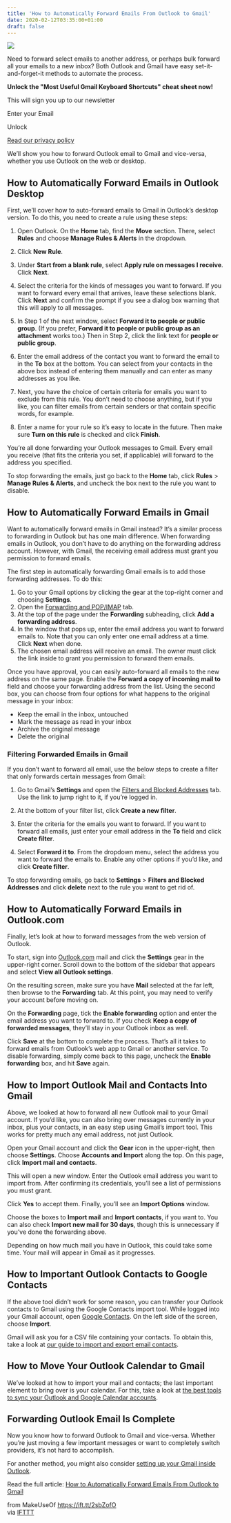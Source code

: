 ```yaml
---
title: 'How to Automatically Forward Emails From Outlook to Gmail'
date: 2020-02-12T03:35:00+01:00
draft: false
---
```


![](https://static.makeuseof.com/wp-content/uploads/2017/10/Email.jpg)

Need to forward select emails to another address, or perhaps bulk forward all your emails to a new inbox? Both Outlook and Gmail have easy set-it-and-forget-it methods to automate the process.

**Unlock the "Most Useful Gmail Keyboard Shortcuts" cheat sheet now!**

This will sign you up to our newsletter

Enter your Email

Unlock

[Read our privacy policy](//www.makeuseof.com/legal/)

We’ll show you how to forward Outlook email to Gmail and vice-versa, whether you use Outlook on the web or desktop.

How to Automatically Forward Emails in Outlook Desktop
------------------------------------------------------

First, we’ll cover how to auto-forward emails to Gmail in Outlook’s desktop version. To do this, you need to create a rule using these steps:

1.  Open Outlook. On the **Home** tab, find the **Move** section. There, select **Rules** and choose **Manage Rules & Alerts** in the dropdown.  
    
2.  Click **New Rule**.
3.  Under **Start from a blank rule**, select **Apply rule on messages I receive**. Click **Next**.  
    
4.  Select the criteria for the kinds of messages you want to forward. If you want to forward every email that arrives, leave these selections blank. Click **Next** and confirm the prompt if you see a dialog box warning that this will apply to all messages.
5.  In Step 1 of the next window, select **Forward it to people or public group**. (If you prefer, **Forward it to people or public group as an attachment** works too.) Then in Step 2, click the link text for **people or public group**.  
    
6.  Enter the email address of the contact you want to forward the email to in the **To** box at the bottom. You can select from your contacts in the above box instead of entering them manually and can enter as many addresses as you like.  
    
7.  Next, you have the choice of certain criteria for emails you want to exclude from this rule. You don’t need to choose anything, but if you like, you can filter emails from certain senders or that contain specific words, for example.
8.  Enter a name for your rule so it’s easy to locate in the future. Then make sure **Turn on this rule** is checked and click **Finish**.
    

You’re all done forwarding your Outlook messages to Gmail. Every email you receive (that fits the criteria you set, if applicable) will forward to the address you specified.

To stop forwarding the emails, just go back to the **Home** tab, click **Rules** > **Manage Rules & Alerts**, and uncheck the box next to the rule you want to disable.

How to Automatically Forward Emails in Gmail
--------------------------------------------

Want to automatically forward emails in Gmail instead? It’s a similar process to forwarding in Outlook but has one main difference. When forwarding emails in Outlook, you don’t have to do anything on the forwarding address account. However, with Gmail, the receiving email address must grant you permission to forward emails.

The first step in automatically forwarding Gmail emails is to add those forwarding addresses. To do this:

1.  Go to your Gmail options by clicking the gear at the top-right corner and choosing **Settings**.
2.  Open the [Forwarding and POP/IMAP](https://mail.google.com/mail/u/0/#settings/fwdandpop) tab.
3.  At the top of the page under the **Forwarding** subheading, click **Add a forwarding address**.
4.  In the window that pops up, enter the email address you want to forward emails to. Note that you can only enter one email address at a time. Click **Next** when done.
5.  The chosen email address will receive an email. The owner must click the link inside to grant you permission to forward them emails.

Once you have approval, you can easily auto-forward all emails to the new address on the same page. Enable the **Forward a copy of incoming mail to** field and choose your forwarding address from the list. Using the second box, you can choose from four options for what happens to the original message in your inbox:

*   Keep the email in the inbox, untouched
*   Mark the message as read in your inbox
*   Archive the original message
*   Delete the original

### Filtering Forwarded Emails in Gmail

If you don’t want to forward all email, use the below steps to create a filter that only forwards certain messages from Gmail:

1.  Go to Gmail’s **Settings** and open the [Filters and Blocked Addresses](https://mail.google.com/mail/u/0/#settings/filters) tab. Use the link to jump right to it, if you’re logged in.
2.  At the bottom of your filter list, click **Create a new filter**.
3.  Enter the criteria for the emails you want to forward. If you want to forward all emails, just enter your email address in the **To** field and click **Create filter**.  
    
4.  Select **Forward it to**. From the dropdown menu, select the address you want to forward the emails to. Enable any other options if you’d like, and click **Create filter**.  
    

To stop forwarding emails, go back to **Settings** > **Filters and Blocked Addresses** and click **delete** next to the rule you want to get rid of.

How to Automatically Forward Emails in Outlook.com
--------------------------------------------------

Finally, let’s look at how to forward messages from the web version of Outlook.

To start, sign into [Outlook.com](https://outlook.live.com/) mail and click the **Settings** gear in the upper-right corner. Scroll down to the bottom of the sidebar that appears and select **View all Outlook settings**.

On the resulting screen, make sure you have **Mail** selected at the far left, then browse to the **Forwarding** tab. At this point, you may need to verify your account before moving on.

On the **Forwarding** page, tick the **Enable forwarding** option and enter the email address you want to forward to. If you check **Keep a copy of forwarded messages**, they’ll stay in your Outlook inbox as well.

Click **Save** at the bottom to complete the process. That’s all it takes to forward emails from Outlook’s web app to Gmail or another service. To disable forwarding, simply come back to this page, uncheck the **Enable forwarding** box, and hit **Save** again.

How to Import Outlook Mail and Contacts Into Gmail
--------------------------------------------------

Above, we looked at how to forward all new Outlook mail to your Gmail account. If you’d like, you can also bring over messages currently in your inbox, plus your contacts, in an easy step using Gmail’s import tool. This works for pretty much any email address, not just Outlook.

Open your Gmail account and click the **Gear** icon in the upper-right, then choose **Settings**. Choose **Accounts and Import** along the top. On this page, click **Import mail and contacts**.

This will open a new window. Enter the Outlook email address you want to import from. After confirming its credentials, you’ll see a list of permissions you must grant.

Click **Yes** to accept them. Finally, you’ll see an **Import Options** window.

Choose the boxes to **Import mail** and **Import contacts**, if you want to. You can also check **Import new mail for 30 days**, though this is unnecessary if you’ve done the forwarding above.

Depending on how much mail you have in Outlook, this could take some time. Your mail will appear in Gmail as it progresses.

How to Important Outlook Contacts to Google Contacts
----------------------------------------------------

If the above tool didn’t work for some reason, you can transfer your Outlook contacts to Gmail using the Google Contacts import tool. While logged into your Gmail account, open [Google Contacts](https://contacts.google.com/). On the left side of the screen, choose **Import**.

Gmail will ask you for a CSV file containing your contacts. To obtain this, take a look at [our guide to import and export email contacts](//www.makeuseof.com/tag/quick-guide-importing-exporting-email-contacts/).

How to Move Your Outlook Calendar to Gmail
------------------------------------------

We’ve looked at how to import your mail and contacts; the last important element to bring over is your calendar. For this, take a look at [the best tools to sync your Outlook and Google Calendar accounts](//www.makeuseof.com/tag/how-to-sync-microsoft-outlook-with-google-calendar/).

Forwarding Outlook Email Is Complete
------------------------------------

Now you know how to forward Outlook to Gmail and vice-versa. Whether you’re just moving a few important messages or want to completely switch providers, it’s not hard to accomplish.

For another method, you might also consider [setting up your Gmail inside Outlook](//www.makeuseof.com/tag/gmail-outlook-settings/).

Read the full article: [How to Automatically Forward Emails From Outlook to Gmail](https://www.makeuseof.com/tag/automatically-forward-emails-outlook-gmail/)

  
  
from MakeUseOf https://ift.tt/2sbZofO  
via [IFTTT](https://ifttt.com/?ref=da&site=blogger)